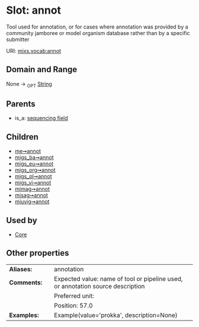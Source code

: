 
# Slot: annot


Tool used for annotation, or for cases where annotation was provided by a community jamboree or model organism database rather than by a specific submitter

URI: [mixs.vocab:annot](https://w3id.org/mixs/vocab/annot)


## Domain and Range

None ->  <sub>OPT</sub> [String](types/String.md)

## Parents

 *  is_a: [sequencing field](sequencing_field.md)

## Children

 *  [me➞annot](me_annot.md)
 *  [migs_ba➞annot](migs_ba_annot.md)
 *  [migs_eu➞annot](migs_eu_annot.md)
 *  [migs_org➞annot](migs_org_annot.md)
 *  [migs_pl➞annot](migs_pl_annot.md)
 *  [migs_vi➞annot](migs_vi_annot.md)
 *  [mimag➞annot](mimag_annot.md)
 *  [misag➞annot](misag_annot.md)
 *  [miuvig➞annot](miuvig_annot.md)

## Used by

 * [Core](Core.md)

## Other properties

|  |  |  |
| --- | --- | --- |
| **Aliases:** | | annotation |
| **Comments:** | | Expected value: name of tool or pipeline used, or annotation source description |
|  | | Preferred unit:  |
|  | | Position: 57.0 |
| **Examples:** | | Example(value='prokka', description=None) |

